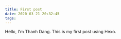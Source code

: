 ```yaml
---
title: First post
date: 2020-03-21 20:32:45
tags:
---
```

Hello, I'm Thanh Dang. This is my first post using Hexo.